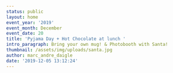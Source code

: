 ```yaml
---
status: public
layout: home
event_year: '2019'
event_month: December
event_date: 20
title: 'Pyjama Day + Hot Chocolate at lunch '
intro_paragraph: Bring your own mug! & Photobooth with Santa!
thumbnail: /assets/img/uploads/santa.jpg
author: marc_andre_daigle
date: '2019-12-05 13:12:24'
---
```


